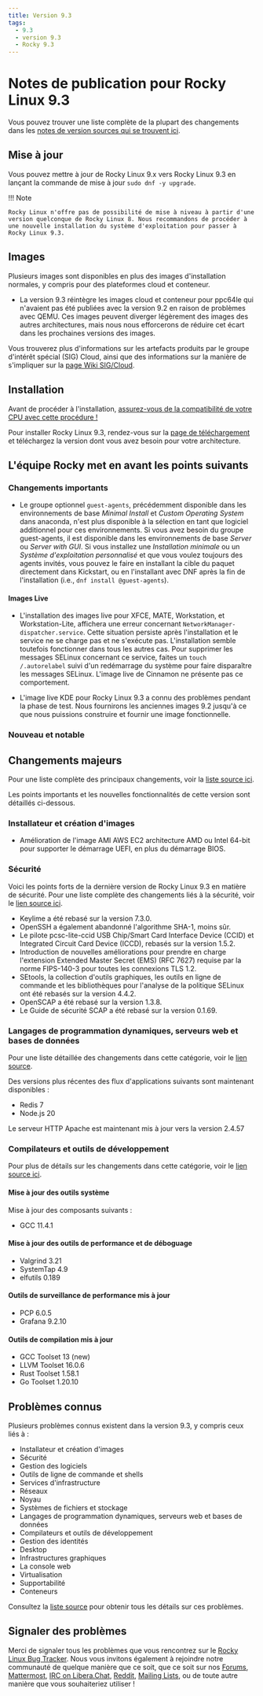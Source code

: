 ```yaml
---
title: Version 9.3
tags:
  - 9.3
  - version 9.3
  - Rocky 9.3
---
```


# Notes de publication pour Rocky Linux 9.3

Vous pouvez trouver une liste complète de la plupart des changements dans les [notes de version sources qui se trouvent ici](https://access.redhat.com/documentation/en-us/red_hat_enterprise_linux/9/html/9.3_release_notes/index).

## Mise à jour

Vous pouvez mettre à jour de Rocky Linux 9.x vers Rocky Linux 9.3 en lançant la commande de mise à jour `sudo dnf -y upgrade`.

!!! Note

```
Rocky Linux n'offre pas de possibilité de mise à niveau à partir d'une version quelconque de Rocky Linux 8. Nous recommandons de procéder à une nouvelle installation du système d'exploitation pour passer à Rocky Linux 9.3.
```

## Images

Plusieurs images sont disponibles en plus des images d'installation normales, y compris pour des plateformes cloud et conteneur.

- La version 9.3 réintègre les images cloud et conteneur pour ppc64le qui n'avaient pas été publiées avec la version 9.2 en raison de problèmes avec QEMU. Ces images peuvent diverger légèrement des images des autres architectures, mais nous nous efforcerons de réduire cet écart dans les prochaines versions des images.

Vous trouverez plus d'informations sur les artefacts produits par le groupe d'intérêt spécial (SIG) Cloud, ainsi que des informations sur la manière de s'impliquer sur la [page Wiki SIG/Cloud](https://sig-cloud.rocky.page/).

## Installation

Avant de procéder à l'installation, [assurez-vous de la compatibilité de votre CPU avec cette procédure !](https://docs.rockylinux.org/gemstones/test_cpu_compat/)

Pour installer Rocky Linux 9.3, rendez-vous sur la [page de téléchargement](https://rockylinux.org/download/) et téléchargez la version dont vous avez besoin pour votre architecture.

## L'équipe Rocky met en avant les points suivants

### Changements importants

- Le groupe optionnel `guest-agents`, précédemment disponible dans les environnements de base _Minimal Install_ et _Custom Operating System_ dans anaconda, n'est plus disponible à la sélection en tant que logiciel additionnel pour ces environnements. Si vous avez besoin du groupe guest-agents, il est disponible dans les environnements de base _Server_ ou _Server with GUI_. Si vous installez une _Installation minimale_ ou un _Système d'exploitation personnalisé_ et que vous voulez toujours des agents invités, vous pouvez le faire en installant la cible du paquet directement dans Kickstart, ou en l'installant avec DNF après la fin de l'installation (i.e., `dnf install @guest-agents`).

#### Images Live

- L'installation des images live pour XFCE, MATE, Workstation, et Workstation-Lite, affichera une erreur concernant `NetworkManager-dispatcher.service`. Cette situation persiste après l'installation et le service ne se charge pas et ne s'exécute pas. L'installation semble toutefois fonctionner dans tous les autres cas. Pour supprimer les messages SELinux concernant ce service, faites un `touch /.autorelabel` suivi d'un redémarrage du système pour faire disparaître les messages SELinux. L'image live de Cinnamon ne présente pas ce comportement.

- L'image live KDE pour Rocky Linux 9.3 a connu des problèmes pendant la phase de test. Nous fournirons les anciennes images 9.2 jusqu'à ce que nous puissions construire et fournir une image fonctionnelle.

### Nouveau et notable

## Changements majeurs

Pour une liste complète des principaux changements, voir la [liste source ici](https://access.redhat.com/documentation/en-us/red_hat_enterprise_linux/9/html/9.3_release_notes/overview#overview-major-changes).

Les points importants et les nouvelles fonctionnalités de cette version sont détaillés ci-dessous.

### Installateur et création d'images

- Amélioration de l'image AMI AWS EC2 architecture AMD ou Intel 64-bit pour supporter le démarrage UEFI, en plus du démarrage BIOS.

### Sécurité

Voici les points forts de la dernière version de Rocky Linux 9.3 en matière de sécurité. Pour une liste complète des changements liés à la sécurité, voir le [lien source ici](https://access.redhat.com/documentation/en-us/red_hat_enterprise_linux/9/html/9.3_release_notes/new-features#new-features-security).

- Keylime a été rebasé sur la version 7.3.0.
- OpenSSH a également abandonné l'algorithme SHA-1, moins sûr.
- Le pilote pcsc-lite-ccid USB Chip/Smart Card Interface Device (CCID) et Integrated Circuit Card Device (ICCD), rebasés sur la version 1.5.2.
- Introduction de nouvelles améliorations pour prendre en charge l'extension Extended Master Secret (EMS) (RFC 7627) requise par la norme FIPS-140-3 pour toutes les connexions TLS 1.2.
- SEtools, la collection d'outils graphiques, les outils en ligne de commande et les bibliothèques pour l'analyse de la politique SELinux ont été rebasés sur la version 4.4.2.
- OpenSCAP a été rebasé sur la version 1.3.8.
- Le Guide de sécurité SCAP a été rebasé sur la version 0.1.69.

### Langages de programmation dynamiques, serveurs web et bases de données

Pour une liste détaillée des changements dans cette catégorie, voir le [lien source](https://access.redhat.com/documentation/en-us/red_hat_enterprise_linux/9/html/9.3_release_notes/new-features#new-features-dynamic-programming-languages-web-and-database-servers).

Des versions plus récentes des flux d'applications suivants sont maintenant disponibles :

- Redis 7
- Node.js 20

Le serveur HTTP Apache est maintenant mis à jour vers la version 2.4.57

### Compilateurs et outils de développement

Pour plus de détails sur les changements dans cette catégorie, voir le [lien source ici](https://access.redhat.com/documentation/en-us/red_hat_enterprise_linux/9/html/9.3_release_notes/new-features#new-features-compilers-and-development-tools).

#### Mise à jour des outils système

Mise à jour des composants suivants :

- GCC 11.4.1

#### Mise à jour des outils de performance et de déboguage

- Valgrind 3.21
- SystemTap 4.9
- elfutils 0.189

#### Outils de surveillance de performance mis à jour

- PCP 6.0.5
- Grafana 9.2.10

#### Outils de compilation mis à jour

- GCC Toolset 13 (new)
- LLVM Toolset 16.0.6
- Rust Toolset 1.58.1
- Go Toolset 1.20.10

## Problèmes connus

Plusieurs problèmes connus existent dans la version 9.3, y compris ceux liés à :

- Installateur et création d'images
- Sécurité
- Gestion des logiciels
- Outils de ligne de commande et shells
- Services d'infrastructure
- Réseaux
- Noyau
- Systèmes de fichiers et stockage
- Langages de programmation dynamiques, serveurs web et bases de données
- Compilateurs et outils de développement
- Gestion des identités
- Desktop
- Infrastructures graphiques
- La console web
- Virtualisation
- Supportabilité
- Conteneurs

Consultez la [liste source](https://access.redhat.com/documentation/en-us/red_hat_enterprise_linux/9/html/9.3_release_notes/known-issues) pour obtenir tous les détails sur ces problèmes.

## Signaler des problèmes

Merci de signaler tous les problèmes que vous rencontrez sur le [Rocky Linux Bug Tracker](https://bugs.rockylinux.org/). Nous vous invitons également à rejoindre notre communauté de quelque manière que ce soit, que ce soit sur nos [Forums](https://forums.rockylinux.org), [Mattermost](https://chat.rockylinux.org), [IRC on Libera.Chat](irc://irc.liberachat/rockylinux), [Reddit](https://reddit.com/r/rockylinux), [Mailing Lists](https://lists.resf.org), ou de toute autre manière que vous souhaiteriez utiliser !
